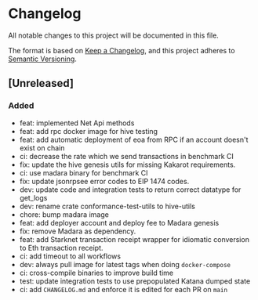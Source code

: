 # Changelog

All notable changes to this project will be documented in this file.

The format is based on [Keep a Changelog](https://keepachangelog.com/en/1.0.0/),
and this project adheres to
[Semantic Versioning](https://semver.org/spec/v2.0.0.html).

## [Unreleased]

### Added

- feat: implemented Net Api methods
- feat: add rpc docker image for hive testing
- feat: add automatic deployment of eoa from RPC if an account doesn't exist on
  chain
- ci: decrease the rate which we send transactions in benchmark CI
- fix: update the hive genesis utils for missing Kakarot requirements.
- ci: use madara binary for benchmark CI
- fix: update jsonrpsee error codes to EIP 1474 codes.
- dev: update code and integration tests to return correct datatype for get_logs
- dev: rename crate conformance-test-utils to hive-utils
- chore: bump madara image
- feat: add deployer account and deploy fee to Madara genesis
- fix: remove Madara as dependency.
- feat: add Starknet transaction receipt wrapper for idiomatic conversion to Eth
  transaction receipt.
- ci: add timeout to all workflows
- dev: always pull image for latest tags when doing `docker-compose`
- ci: cross-compile binaries to improve build time
- test: update integration tests to use prepopulated Katana dumped state
- ci: add `CHANGELOG.md` and enforce it is edited for each PR on `main`
